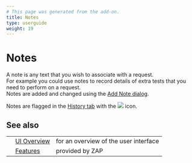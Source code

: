 ```yaml
---
# This page was generated from the add-on.
title: Notes
type: userguide
weight: 19
---
```


# Notes

A note is any text that you wish to associate with a request.  
For example you could use notes to record details of extra tests that you need to perform on a request.  
Notes are added and changed using the [Add Note dialog](/docs/desktop/ui/dialogs/addnote/).

Notes are flagged in the [History tab](/docs/desktop/ui/tabs/history/) with the
![](/docs/desktop/images/16/172.png) icon.  

## See also

|   |                                           |                                       |
|---|-------------------------------------------|---------------------------------------|
|   | [UI Overview](/docs/desktop/ui/)          | for an overview of the user interface |
|   | [Features](/docs/desktop/start/features/) | provided by ZAP                       |
